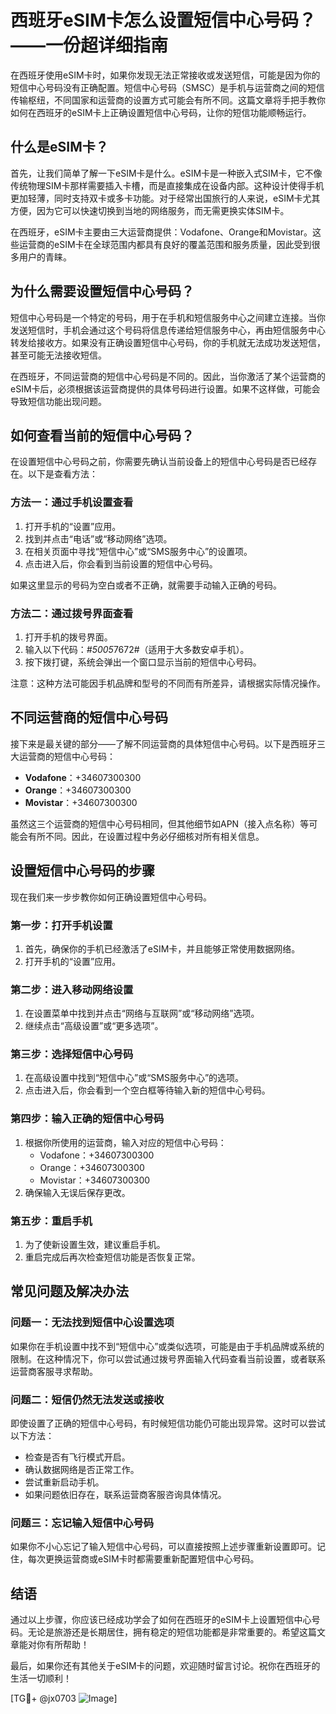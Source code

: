 # 西班牙eSIM卡怎么设置短信中心号码？——一份超详细指南

在西班牙使用eSIM卡时，如果你发现无法正常接收或发送短信，可能是因为你的短信中心号码没有正确配置。短信中心号码（SMSC）是手机与运营商之间的短信传输枢纽，不同国家和运营商的设置方式可能会有所不同。这篇文章将手把手教你如何在西班牙的eSIM卡上正确设置短信中心号码，让你的短信功能顺畅运行。

## 什么是eSIM卡？

首先，让我们简单了解一下eSIM卡是什么。eSIM卡是一种嵌入式SIM卡，它不像传统物理SIM卡那样需要插入卡槽，而是直接集成在设备内部。这种设计使得手机更加轻薄，同时支持双卡或多卡功能。对于经常出国旅行的人来说，eSIM卡尤其方便，因为它可以快速切换到当地的网络服务，而无需更换实体SIM卡。

在西班牙，eSIM卡主要由三大运营商提供：Vodafone、Orange和Movistar。这些运营商的eSIM卡在全球范围内都具有良好的覆盖范围和服务质量，因此受到很多用户的青睐。

## 为什么需要设置短信中心号码？

短信中心号码是一个特定的号码，用于在手机和短信服务中心之间建立连接。当你发送短信时，手机会通过这个号码将信息传递给短信服务中心，再由短信服务中心转发给接收方。如果没有正确设置短信中心号码，你的手机就无法成功发送短信，甚至可能无法接收短信。

在西班牙，不同运营商的短信中心号码是不同的。因此，当你激活了某个运营商的eSIM卡后，必须根据该运营商提供的具体号码进行设置。如果不这样做，可能会导致短信功能出现问题。

## 如何查看当前的短信中心号码？

在设置短信中心号码之前，你需要先确认当前设备上的短信中心号码是否已经存在。以下是查看方法：

### 方法一：通过手机设置查看

1. 打开手机的“设置”应用。
2. 找到并点击“电话”或“移动网络”选项。
3. 在相关页面中寻找“短信中心”或“SMS服务中心”的设置项。
4. 点击进入后，你会看到当前设置的短信中心号码。

如果这里显示的号码为空白或者不正确，就需要手动输入正确的号码。

### 方法二：通过拨号界面查看

1. 打开手机的拨号界面。
2. 输入以下代码：*#5005*7672#（适用于大多数安卓手机）。
3. 按下拨打键，系统会弹出一个窗口显示当前的短信中心号码。

注意：这种方法可能因手机品牌和型号的不同而有所差异，请根据实际情况操作。

## 不同运营商的短信中心号码

接下来是最关键的部分——了解不同运营商的具体短信中心号码。以下是西班牙三大运营商的短信中心号码：

- **Vodafone**：+34607300300
- **Orange**：+34607300300
- **Movistar**：+34607300300

虽然这三个运营商的短信中心号码相同，但其他细节如APN（接入点名称）等可能会有所不同。因此，在设置过程中务必仔细核对所有相关信息。

## 设置短信中心号码的步骤

现在我们来一步步教你如何正确设置短信中心号码。

### 第一步：打开手机设置

1. 首先，确保你的手机已经激活了eSIM卡，并且能够正常使用数据网络。
2. 打开手机的“设置”应用。

### 第二步：进入移动网络设置

1. 在设置菜单中找到并点击“网络与互联网”或“移动网络”选项。
2. 继续点击“高级设置”或“更多选项”。

### 第三步：选择短信中心号码

1. 在高级设置中找到“短信中心”或“SMS服务中心”的选项。
2. 点击进入后，你会看到一个空白框等待输入新的短信中心号码。

### 第四步：输入正确的短信中心号码

1. 根据你所使用的运营商，输入对应的短信中心号码：
   - Vodafone：+34607300300
   - Orange：+34607300300
   - Movistar：+34607300300
2. 确保输入无误后保存更改。

### 第五步：重启手机

1. 为了使新设置生效，建议重启手机。
2. 重启完成后再次检查短信功能是否恢复正常。

## 常见问题及解决办法

### 问题一：无法找到短信中心设置选项

如果你在手机设置中找不到“短信中心”或类似选项，可能是由于手机品牌或系统的限制。在这种情况下，你可以尝试通过拨号界面输入代码查看当前设置，或者联系运营商客服寻求帮助。

### 问题二：短信仍然无法发送或接收

即使设置了正确的短信中心号码，有时候短信功能仍可能出现异常。这时可以尝试以下方法：

- 检查是否有飞行模式开启。
- 确认数据网络是否正常工作。
- 尝试重新启动手机。
- 如果问题依旧存在，联系运营商客服咨询具体情况。

### 问题三：忘记输入短信中心号码

如果你不小心忘记了输入短信中心号码，可以直接按照上述步骤重新设置即可。记住，每次更换运营商或eSIM卡时都需要重新配置短信中心号码。

## 结语

通过以上步骤，你应该已经成功学会了如何在西班牙的eSIM卡上设置短信中心号码。无论是旅游还是长期居住，拥有稳定的短信功能都是非常重要的。希望这篇文章能对你有所帮助！

最后，如果你还有其他关于eSIM卡的问题，欢迎随时留言讨论。祝你在西班牙的生活一切顺利！

[TG💪+ @jx0703 ![Image](https://github.com/user-attachments/assets/dbca1d08-cadb-493c-b0ec-ad6f7a83f270)]